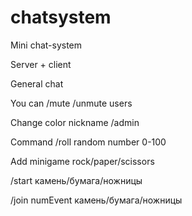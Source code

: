 # chatsystem

Mini chat-system

Server + client

General chat

You can /mute /unmute users

Change color nickname /admin

Command /roll random number 0-100

Add minigame rock/paper/scissors

/start камень/бумага/ножницы

/join numEvent камень/бумага/ножницы

